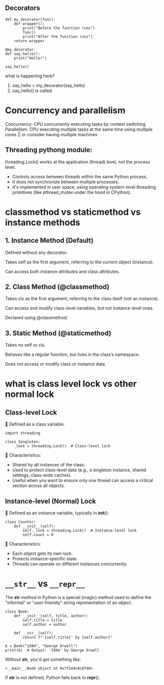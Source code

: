 ## Decorators
```commandline
def my_decorator(func):
    def wrapper():
        print("Before the function runs")
        func()
        print("After the function runs")
    return wrapper

@my_decorator
def say_hello():
    print("Hello!")

say_hello()

```

what is happening here?
1. say_hello = my_decorator(say_hello)
2. say_hello() is called


# Concurrency and parallelism
Concurrency: CPU concurrently executing tasks by context switching
Parallelism: CPU executing multiple tasks at the same time using multiple cores || or consider having multiple machines

## Threading pythong module:
threading.Lock() works at the application (thread) level, not the process level.
- Controls access between threads within the same Python process.
- It does not synchronize between multiple processes.
- It's implemented in user space, using operating system-level threading primitives (like pthread_mutex under the hood in CPython).

# classmethod vs staticmethod vs instance methods
## 1. Instance Method (Default)
Defined without any decorator.

Takes self as the first argument, referring to the current object (instance).

Can access both instance attributes and class attributes.

## 2. Class Method (@classmethod)
Takes cls as the first argument, referring to the class itself (not an instance).

Can access and modify class-level variables, but not instance-level ones.

Declared using @classmethod.

## 3. Static Method (@staticmethod)
Takes no self or cls.

Behaves like a regular function, but lives in the class’s namespace.

Does not access or modify class or instance data.

# what is class level lock vs other normal lock
## Class-level Lock
🔸 Defined as a class variable:
```commandline
import threading

class Singleton:
    _lock = threading.Lock()  # Class-level lock

```
🔹 Characteristics:
- Shared by all instances of the class.
- Used to protect class-level data (e.g., a singleton instance, shared settings, class-wide caches).
- Useful when you want to ensure only one thread can access a critical section across all objects.

## Instance-level (Normal) Lock
🔸 Defined as an instance variable, typically in __init__():
```commandline
class Counter:
    def __init__(self):
        self._lock = threading.Lock()  # Instance-level lock
        self.count = 0

```
🔹 Characteristics:
- Each object gets its own lock.
- Protects instance-specific state.
- Threads can operate on different instances concurrently.

# `__str__` vs `__repr__`
The __str__ method in Python is a special (magic) method used to define the "informal" or "user-friendly" string representation of an object.

```commandline
class Book:
    def __init__(self, title, author):
        self.title = title
        self.author = author

    def __str__(self):
        return f"'{self.title}' by {self.author}"

b = Book("1984", "George Orwell")
print(b)  # Output: '1984' by George Orwell

```
Without __str__, you'd get something like:
```commandline
<__main__.Book object at 0x7f2e9c8c8f40>
```

If __str__ is not defined, Python falls back to __repr__().
